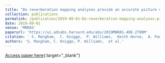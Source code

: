 ```yaml
---
title: "Do reverberation mapping analyses provide an accurate picture of the broad-line region?"
collection: publications
permalink: /publication/2019-09-01-Do-reverberation-mapping-analyses-provide-an-accurate-picture-of-the-broad-line-region
date: 2019-09-01
venue: 'MNRAS'
paperurl: 'https://ui.adsabs.harvard.edu/abs/2019MNRAS.488.2780M'
citation: ' S. Mangham,  C. Knigge,  P. Williams,  Keith Horne,  A. Pancoast,  J. Matthews,  K. Long,  S. Sim,  N. Higginbottom, &quot;Do reverberation mapping analyses provide an accurate picture of the broad-line region?.&quot; MNRAS, 2019.'
authors: 'S. Mangham, C. Knigge, P. Williams,  et al.'
---
```

[Access paper here](https://ui.adsabs.harvard.edu/abs/2019MNRAS.488.2780M){:target="_blank"}
